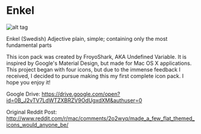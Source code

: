 Enkel
=====

![alt tag](http://i.imgur.com/CteWDar.png)

Enkel (Swedish)
Adjective
plain, simple; containing only the most fundamental parts

This icon pack was created by FroyoShark, AKA Undefined Variable. It is inspired by Google's Material Design, but made for Mac OS X applications. This project began with four icons, but due to the immense feedback I received, I decided to pursue making this my first complete icon pack. I hope you enjoy it!

Google Drive:
https://drive.google.com/open?id=0B_J2vTV7LdWTZXBRZV9OdUgxdXM&authuser=0

Original Reddit Post:
http://www.reddit.com/r/mac/comments/2o2wyq/made_a_few_flat_themed_icons_would_anyone_be/
